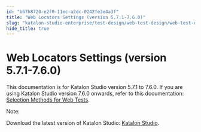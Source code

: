 ```yaml
---
id: "b67b8720-e2f0-11ec-a2dc-0242fe3e4a3f"
title: "Web Locators Settings (version 5.7.1-7.6.0)"
slug: "katalon-studio-enterprise/test-design/web-test-design/web-test-objects/web-locators-settings-version-5.7.1-7.6.0"
hide_title: true
---
```


# <a id="id" class="anchor_top_offset"/><a id="ariaid-title1" class="anchor_top_offset"/>Web Locators Settings (version 5.7.1-7.6.0)

<p xmlns="http://www.w3.org/1999/xhtml" className="p">This documentation is for Katalon Studio version 5.7.1 to 7.6.0. If you are using Katalon Studio version 7.6.0 onwards, refer to this documentation: <a className="xref" href="/docs/katalon-studio-enterprise/test-design/web-test-design/web-test-objects/selection-methods-for-web-tests">Selection Methods for Web Tests</a>.</p> 
<div xmlns="http://www.w3.org/1999/xhtml" className="note note note_note"><span className="note__title">Note:</span> 
  <p className="p">Download the latest version of Katalon Studio: <a className="xref j-external-link" href="https://www.katalon.com/download" target="_blank">Katalon Studio</a>.</p>
</div>

